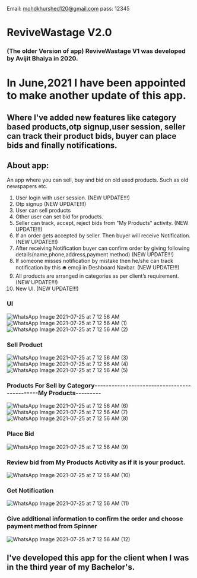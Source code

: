 Email: mohdkhurshed120@gmail.com
pass: 12345
# ReviveWastage V2.0
### (The older Version of app) ReviveWastage V1 was developed by Avijit Bhaiya in 2020. 
# In June,2021 I have been appointed to make another update of this app.
## Where I've added new features like category based products,otp signup,user session, seller can track their product bids, buyer can place bids and finally notifications. 
## About app:
An app where you can sell, buy and bid on old used products. Such as old newspapers etc.
1. User login with user session. (NEW UPDATE!!!)
2. Otp signup (NEW UPDATE!!!)
3. User can sell products
4. Other user can set bid for products.
5. Seller can track, accept, reject bids from "My Products" activity. (NEW UPDATE!!!)
6. If an order gets accepted by seller. Then buyer will receive Notification. (NEW UPDATE!!!)
7. After receiving Notification buyer can confirm order by giving following details(name,phone,address,payment method) (NEW UPDATE!!!)
8. If someone misses notification by mistake then he/she can track notification by this 🛎️ emoji in Deshboard Navbar. (NEW UPDATE!!!)
9. All products are arranged in categories as per client’s requirement. (NEW UPDATE!!!)
10. New UI. (NEW UPDATE!!!)

### UI
![WhatsApp Image 2021-07-25 at 7 12 56 AM](https://user-images.githubusercontent.com/81440732/126968262-69f2e565-b124-459d-bde0-643a333be043.png) ![WhatsApp Image 2021-07-25 at 7 12 56 AM (1)](https://user-images.githubusercontent.com/81440732/126968433-86c5ca57-0525-42df-bea9-43a9fbd4edc1.png) ![WhatsApp Image 2021-07-25 at 7 12 56 AM (2)](https://user-images.githubusercontent.com/81440732/126968624-11c7fb4e-860c-4c18-b661-80d3585c1326.png)
### Sell Product
![WhatsApp Image 2021-07-25 at 7 12 56 AM (3)](https://user-images.githubusercontent.com/81440732/126968825-475a9326-233c-470a-bcc5-df7e304ec1d3.png) ![WhatsApp Image 2021-07-25 at 7 12 56 AM (4)](https://user-images.githubusercontent.com/81440732/126968905-7126ccef-42ed-4ea6-8811-7a984489d815.png) ![WhatsApp Image 2021-07-25 at 7 12 56 AM (5)](https://user-images.githubusercontent.com/81440732/126969070-fd4e29f6-9fce-4ccd-abfd-bcdebfd690e4.png)
### Products For Sell by Category---------------------------------------------My Products---------
![WhatsApp Image 2021-07-25 at 7 12 56 AM (6)](https://user-images.githubusercontent.com/81440732/126969382-990d0334-b13c-430f-b55b-bbb4bd0028ff.png) ![WhatsApp Image 2021-07-25 at 7 12 56 AM (7)](https://user-images.githubusercontent.com/81440732/126969552-1ede6435-c93a-4412-a508-ab7d00404ac0.png) ![WhatsApp Image 2021-07-25 at 7 12 56 AM (8)](https://user-images.githubusercontent.com/81440732/126969750-3f1798ee-d349-4cf8-94d1-cc9d763c0312.png)

### Place Bid
![WhatsApp Image 2021-07-25 at 7 12 56 AM (9)](https://user-images.githubusercontent.com/81440732/126970052-95fdf755-dac5-4fbd-8d8d-abaa9fc0b14f.png)

### Review bid from My Products Activity as if it is your product.
![WhatsApp Image 2021-07-25 at 7 12 56 AM (10)](https://user-images.githubusercontent.com/81440732/126970194-710519e3-9581-4476-8c44-a3c42867e7d2.png)

### Get Notification
![WhatsApp Image 2021-07-25 at 7 12 56 AM (11)](https://user-images.githubusercontent.com/81440732/126970465-c0ab2d10-f3b2-4519-aa9f-7643a04ec00b.png)
### Give additional information to confirm the order and choose payment method from Spinner
![WhatsApp Image 2021-07-25 at 7 12 56 AM (12)](https://user-images.githubusercontent.com/81440732/126970736-144d8b48-f893-4b83-981c-a72cb4205bc9.png)

## I've developed this app for the client when I was in the third year of my Bachelor's.

